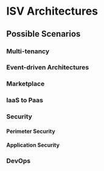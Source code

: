 # ISV Architectures

## Possible Scenarios

### Multi-tenancy

### Event-driven Architectures

### Marketplace

### IaaS to Paas

### Security

#### Perimeter Security

#### Application Security

### DevOps

